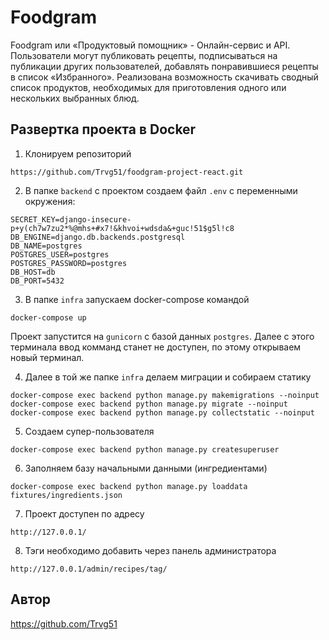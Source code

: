 # Foodgram

Foodgram или «Продуктовый помощник» - Онлайн-сервис и API.
Пользователи могут публиковать рецепты, подписываться на публикации других пользователей, добавлять понравившиеся рецепты в список «Избранного».
Реализована возможность скачивать сводный список продуктов, необходимых для приготовления одного или нескольких выбранных блюд.

## Развертка проекта в Docker
1. Клонируем репозиторий
```
https://github.com/Trvg51/foodgram-project-react.git
```
2. В папке `backend` с проектом создаем файл `.env` с переменными окружения:
```
SECRET_KEY=django-insecure-p+y(ch7w7zu2*%@mhs+#x7!&khvoi+wdsda&+guc!51$g5l!c8
DB_ENGINE=django.db.backends.postgresql
DB_NAME=postgres
POSTGRES_USER=postgres
POSTGRES_PASSWORD=postgres
DB_HOST=db
DB_PORT=5432
```
3. В папке `infra` запускаем docker-compose командой
```
docker-compose up
```
Проект запустится на `gunicorn` с базой данных `postgres`. Далее с этого терминала ввод комманд станет не доступен, по этому открываем новый терминал.

4. Далее в той же папке `infra` делаем миграции и собираем статику
```
docker-compose exec backend python manage.py makemigrations --noinput
docker-compose exec backend python manage.py migrate --noinput
docker-compose exec backend python manage.py collectstatic --noinput
```
5. Создаем супер-пользователя
```
docker-compose exec backend python manage.py createsuperuser
```
6. Заполняем базу начальными данными (ингредиентами)
```
docker-compose exec backend python manage.py loaddata fixtures/ingredients.json
```
7. Проект доступен по адресу
```
http://127.0.0.1/
```
8. Тэги необходимо добавить через панель администратора
```
http://127.0.0.1/admin/recipes/tag/
```
## Автор
https://github.com/Trvg51